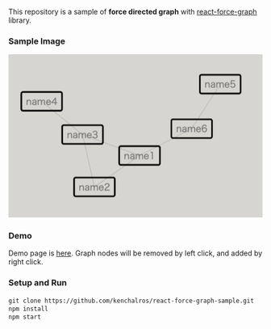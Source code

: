 This repository is a sample of **force directed graph** with [react-force-graph](https://github.com/vasturiano/react-force-graph) library.

### Sample Image
![sample](./sample.png)

### Demo
Demo page is [here](https://kenchalros.github.io/react-force-graph-sample/).
Graph nodes will be removed by left click, and added by right click.

### Setup and Run
```
git clone https://github.com/kenchalros/react-force-graph-sample.git
npm install
npm start
```
